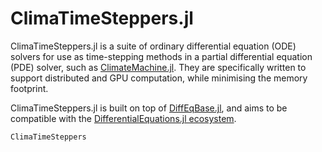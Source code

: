 # ClimaTimeSteppers.jl

ClimaTimeSteppers.jl is a suite of ordinary differential equation (ODE) solvers for use as
time-stepping methods in a partial differential equation (PDE) solver, such as
[ClimateMachine.jl](https://github.com/CliMA/ClimateMachine.jl). They are specifically
written to support distributed and GPU computation, while minimising the memory footprint.

ClimaTimeSteppers.jl is built on top of
[DiffEqBase.jl](https://github.com/SciML/DiffEqBase.jl/), and aims to be compatible with
the [DifferentialEquations.jl ecosystem](https://diffeq.sciml.ai/latest/).

```@docs
ClimaTimeSteppers
```
